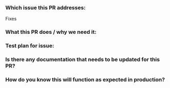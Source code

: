 ### Which issue this PR addresses:

<!--
Please include a link to the ADO work item as well as any GitHub issues.

Usage: `Fixes #<GitHub issue number>`, or `Fixes (paste link of issue)`.
-->
Fixes

### What this PR does / why we need it:

<!--
Include a brief summary of what the PR is intended to accomplish and how the PR
does it. (2-3 sentences)
-->

### Test plan for issue:

<!--
How did you test that this PR works?

- Are there unit tests?
- Are there integration/e2e tests?
- If it is not possible to write automated tests, explain why and document how
  to manually test and verify the feature.
-->

### Is there any documentation that needs to be updated for this PR?

<!--
- If yes and the docs are in GitHub, include doc updates in the PR.
- If yes and the docs are not in GitHub (i.e. ADO wiki), include a link to the
  docs.
- If no, explain why (e.g. "tech debt cleanup, N/A").
-->

### How do you know this will function as expected in production? 

<!--
- Does adequate telemetry, monitoring and documentation exist to effectively operate your change?
- Have failure modes been identified and mitigated? 
-->
